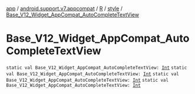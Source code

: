 [app](../../../index.md) / [android.support.v7.appcompat](../../index.md) / [R](../index.md) / [style](index.md) / [Base_V12_Widget_AppCompat_AutoCompleteTextView](.)

# Base_V12_Widget_AppCompat_AutoCompleteTextView

`static val Base_V12_Widget_AppCompat_AutoCompleteTextView: `[`Int`](https://kotlinlang.org/api/latest/jvm/stdlib/kotlin/-int/index.html)
`static val Base_V12_Widget_AppCompat_AutoCompleteTextView: `[`Int`](https://kotlinlang.org/api/latest/jvm/stdlib/kotlin/-int/index.html)
`static val Base_V12_Widget_AppCompat_AutoCompleteTextView: `[`Int`](https://kotlinlang.org/api/latest/jvm/stdlib/kotlin/-int/index.html)
`static val Base_V12_Widget_AppCompat_AutoCompleteTextView: `[`Int`](https://kotlinlang.org/api/latest/jvm/stdlib/kotlin/-int/index.html)